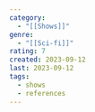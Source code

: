 ```yaml
---
category:
  - "[[Shows]]"
genre:
  - "[[Sci-fi]]"
rating: 7
created: 2023-09-12
last: 2023-09-12
tags:
  - shows
  - references
---
```

